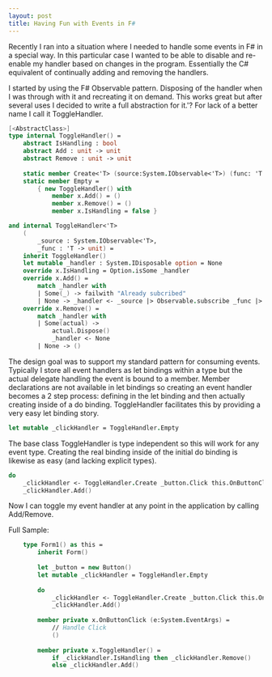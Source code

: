 ```yaml
---
layout: post
title: Having Fun with Events in F#
---
```

Recently I ran into a situation where I needed to handle some events in F# in a special way. In this particular case I wanted to be able to disable and re- enable my handler based on changes in the program. Essentially the C# equivalent of continually adding and removing the handlers.

I started by using the F# Observable pattern. Disposing of the handler when I was through with it and recreating it on demand. This works great but after several uses I decided to write a full abstraction for it.'? For lack of a better name I call it ToggleHandler.

    
``` fsharp
[<AbstractClass>]
type internal ToggleHandler() =
    abstract IsHandling : bool
    abstract Add : unit -> unit
    abstract Remove : unit -> unit
   
    static member Create<'T> (source:System.IObservable<'T>) (func: 'T -> unit) = ToggleHandler<'T>(source,func)
    static member Empty = 
        { new ToggleHandler() with 
            member x.Add() = ()
            member x.Remove() = () 
            member x.IsHandling = false }

and internal ToggleHandler<'T> 
    ( 
        _source : System.IObservable<'T>,
        _func : 'T -> unit) =  
    inherit ToggleHandler()
    let mutable _handler : System.IDisposable option = None
    override x.IsHandling = Option.isSome _handler
    override x.Add() = 
        match _handler with
        | Some(_) -> failwith "Already subcribed"
        | None -> _handler <- _source |> Observable.subscribe _func |> Option.Some
    override x.Remove() =
        match _handler with
        | Some(actual) -> 
            actual.Dispose()
            _handler <- None
        | None -> ()
```

The design goal was to support my standard pattern for consuming events.  Typically I store all event handlers as let bindings within a type but the actual delegate handling the event is bound to a member. Member declarations are not available in let bindings so creating an event handler becomes a 2 step process: defining in the let binding and then actually creating inside of a do binding. ToggleHandler facilitates this by providing a very easy let binding story.

    
``` fsharp
let mutable _clickHandler = ToggleHandler.Empty
```

The base class ToggleHandler is type independent so this will work for any event type. Creating the real binding inside of the initial do binding is likewise as easy (and lacking explicit types).

``` fsharp
do
    _clickHandler <- ToggleHandler.Create _button.Click this.OnButtonClick
    _clickHandler.Add()
```

Now I can toggle my event handler at any point in the application by calling Add/Remove.

Full Sample:
    
``` fsharp
    type Form1() as this =
        inherit Form()
    
        let _button = new Button()
        let mutable _clickHandler = ToggleHandler.Empty
    
        do
            _clickHandler <- ToggleHandler.Create _button.Click this.OnButtonClick
            _clickHandler.Add()
    
        member private x.OnButtonClick (e:System.EventArgs) = 
            // Handle Click 
            ()
    
        member private x.ToggleHandler() =  
            if _clickHandler.IsHandling then _clickHandler.Remove()
            else _clickHandler.Add()
```


